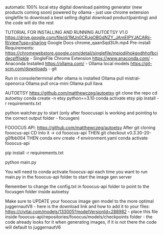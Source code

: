 automatic 100% local etsy digital download painting generator (new products coming soon)
powered by ollama - just use chrome extension singlefile to download a best selling digital download product(painting) and the code will do the rest

TUTORIAL FOR INSTALLING AND RUNNING AUTOETSY V1.0
https://drive.google.com/file/d/1MJn0CRJgOBGdNZY_JAmEIPYJACARjj-R/view?usp=sharing
Google Docs
chrome_qaanSqd3Uh.mp4
Pre-install Requirements: https://chromewebstore.google.com/detail/singlefile/mpiodijhokgodhhofbcjdecpffjipkle - SingleFile Chrome Extension
https://www.anaconda.com/ - Anaconda Installed
https://ollama.com/ - Ollama local models
https://git-scm.com/downloads - git

Run in console/terminal after ollama is installed
Ollama pull mistral-openorca
Ollama pull orca-mini
Ollama pull llava

AUTOETSY
https://github.com/matthewczeg/autoetsy
git clone the repo
cd autoetsy
conda create -n etsy python==3.10
conda activate etsy
pip install -r requirements.txt

python watcher.py to start (only after fooocusapi is working and pointing to the correct output folder - focusgen)


FOOOCUS API:
https://github.com/matthewczeg/autoetsy
After git cloning fooocus-api
CD Into it -> cd fooocus-api
THEN
git checkout v0.3.30-20-g0fbb004
THEN
conda env create -f environment.yaml
conda activate fooocus-api 

pip install -r requirements.txt 

python main.py

You will need to conda activate fooocus-api each time you want to run main.py in the fooocus-api folder to start the image gen server

Remember to change the config.txt in fooocus-api folder to point to the focusgen folder inside autoetsy

Make sure to UPDATE your fooocus image gen model to the more optimal juggernautV8 - here is the download link and how to add it to your files: https://civitai.com/models/133005?modelVersionId=288982 - place this file inside fooocus-api/repositories/fooocus/models/checkpoints folder - the code already looks for it when generating images, if it is not there the code will default to juggernautV6